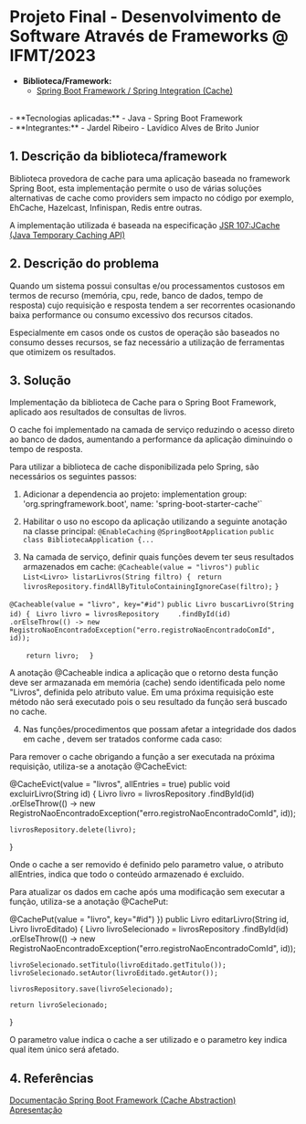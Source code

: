 # Projeto Final - Desenvolvimento de Software Através de Frameworks @ IFMT/2023
- **Biblioteca/Framework:** 
	- [Spring Boot Framework / Spring Integration (Cache)](http://google.com)
 <br/>
- **Tecnologias aplicadas:** 
  - Java
  - Spring Boot Framework
  <br/>
- **Integrantes:**
  - Jardel Ribeiro
  - Lavídico Alves de Brito Junior
  <br/>


## 1. Descrição da biblioteca/framework

Biblioteca provedora de cache para uma aplicação baseada no framework Spring Boot, esta implementação permite o uso de várias soluções alternativas de cache como providers sem impacto no código por exemplo, EhCache, Hazelcast, Infinispan, Redis entre outras.

A implementação utilizada é baseada na especificação [JSR 107:JCache (Java Temporary Caching API)](https://www.jcp.org/en/jsr/detail?id=107)


## 2. Descrição do problema

Quando um sistema possui consultas e/ou processamentos custosos em termos de recurso (memória, cpu, rede, banco de dados, tempo de resposta) cujo requisição e resposta tendem a ser recorrentes ocasionando baixa performance ou consumo excessivo dos recursos citados. 

Especialmente em casos onde os custos de operação são baseados no consumo desses recursos, se faz necessário a utilização de ferramentas que otimizem os resultados.


## 3. Solução

Implementação da biblioteca de Cache para o Spring Boot Framework, aplicado aos resultados de consultas de livros.

O cache foi implementado na camada de serviço reduzindo o acesso direto ao banco de dados, aumentando a performance da aplicação diminuindo o tempo de resposta.

Para utilizar a biblioteca de cache disponibilizada pelo Spring, são necessários os seguintes passos:

  1. Adicionar a dependencia ao projeto:
	  	implementation group: 'org.springframework.boot', name: 'spring-boot-starter-cache'`
		
  2. Habilitar o uso no escopo da aplicação utilizando a seguinte anotação na classe principal: `@EnableCaching`
`@SpringBootApplication`
`public class BibliotecaApplication {...`

  3. Na camada de serviço, definir quais funções devem ter seus resultados armazenados em cache:
  `@Cacheable(value = "livros")`
 `public List<Livro> listarLivros(String filtro) {`
   ` return livrosRepository.findAllByTituloContainingIgnoreCase(filtro);`
  `}`
  
  
  `@Cacheable(value = "livro", key="#id")`
  `public Livro buscarLivro(String id) {`
  ` Livro livro = livrosRepository`
  `    .findById(id)`
  `    .orElseThrow(() -> new ` `RegistroNaoEncontradoException("erro.registroNaoEncontradoComId", id));`

`    return livro;`
`  }`
  
  A anotação @Cacheable indica a aplicação que o retorno desta função deve ser armazanada em memória (cache) sendo identificada pelo nome "Livros", definida pelo atributo value. Em uma próxima requisição este método não será executado pois o seu resultado da função será buscado no cache.
  
  
  4. Nas funções/procedimentos que possam afetar a integridade dos dados em cache , devem ser tratados conforme cada caso:

Para remover o cache obrigando a função a ser executada na próxima requisição, utiliza-se a anotação @CacheEvict:

  @CacheEvict(value = "livros", allEntries = true)
  public void excluirLivro(String id) {
    Livro livro = livrosRepository
      .findById(id)
      .orElseThrow(() -> new RegistroNaoEncontradoException("erro.registroNaoEncontradoComId", id));

    livrosRepository.delete(livro);
  }

Onde o cache a ser removido é definido pelo parametro value, o atributo allEntries, indica que todo o conteúdo armazenado é excluido.

Para atualizar os dados em cache após uma modificação sem executar a função, utiliza-se a anotação @CachePut: 

 @CachePut(value = "livro", key="#id") })
  public Livro editarLivro(String id, Livro livroEditado) {
    Livro livroSelecionado = livrosRepository
      .findById(id)
      .orElseThrow(() -> new RegistroNaoEncontradoException("erro.registroNaoEncontradoComId", id));

    livroSelecionado.setTitulo(livroEditado.getTitulo());
    livroSelecionado.setAutor(livroEditado.getAutor());

    livrosRepository.save(livroSelecionado);

    return livroSelecionado;
  }
  
  O parametro value indica o cache a ser utilizado e o parametro key indica qual item único será afetado. 

  

## 4. Referências

[Documentação Spring Boot Framework (Cache Abstraction)](https://docs.spring.io/spring-framework/reference/integration/cache.html)
<br/>
[Apresentação](https://docs.google.com/presentation/d/1Iuq8UrJailj9e3cglvYSz9OFPitgLEQxFa4hv5u_zLc/edit?usp=sharing)
